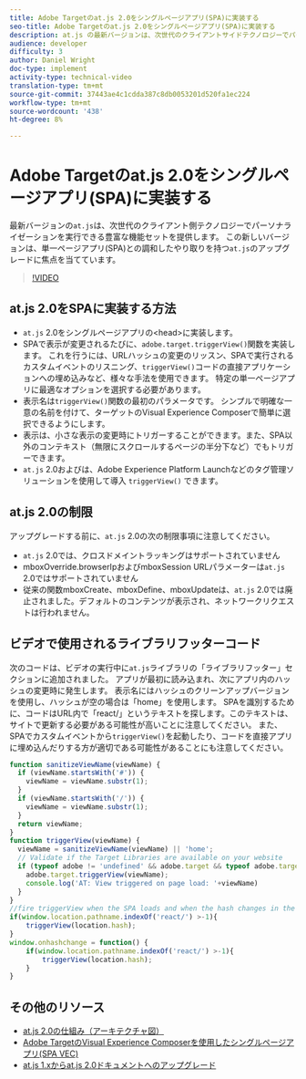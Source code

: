 ```yaml
---
title: Adobe Targetのat.js 2.0をシングルページアプリ(SPA)に実装する
seo-title: Adobe Targetのat.js 2.0をシングルページアプリ(SPA)に実装する
description: at.js の最新バージョンは、次世代のクライアントサイドテクノロジーでパーソナライゼーションを実行するための機能セットを提供します。この新しいバージョンは、シングルページアプリケーション（SPA）と調和したインタラクションを実現するための at.js のアップグレードに焦点を当てています。
audience: developer
difficulty: 3
author: Daniel Wright
doc-type: implement
activity-type: technical-video
translation-type: tm+mt
source-git-commit: 37443ae4c1cdda387c8db0053201d520fa1ec224
workflow-type: tm+mt
source-wordcount: '438'
ht-degree: 8%

---
```



# Adobe Targetのat.js 2.0をシングルページアプリ(SPA)に実装する

最新バージョンの`at.js`は、次世代のクライアント側テクノロジーでパーソナライゼーションを実行できる豊富な機能セットを提供します。 この新しいバージョンは、単一ページアプリ(SPA)との調和したやり取りを持つ`at.js`のアップグレードに焦点を当てています。

>[!VIDEO](https://video.tv.adobe.com/v/26248?quality=12)

## at.js 2.0をSPAに実装する方法

* `at.js` 2.0をシングルページアプリの&lt;head>に実装します。
* SPAで表示が変更されるたびに、`adobe.target.triggerView()`関数を実装します。 これを行うには、URLハッシュの変更のリッスン、SPAで実行されるカスタムイベントのリスニング、`triggerView()`コードの直接アプリケーションへの埋め込みなど、様々な手法を使用できます。 特定の単一ページアプリに最適なオプションを選択する必要があります。
* 表示名は`triggerView()`関数の最初のパラメータです。 シンプルで明確な一意の名前を付けて、ターゲットのVisual Experience Composerで簡単に選択できるようにします。
* 表示は、小さな表示の変更時にトリガーすることができます。また、SPA以外のコンテキスト（無限にスクロールするページの半分下など）でもトリガーできます。
* `at.js` 2.0およびは、Adobe Experience Platform Launchなどのタグ管理ソリューションを使用して導入 `triggerView()` できます。

## at.js 2.0の制限

アップグレードする前に、`at.js` 2.0の次の制限事項に注意してください。

* `at.js` 2.0では、クロスドメイントラッキングはサポートされていません
* mboxOverride.browserIpおよびmboxSession URLパラメーターは`at.js` 2.0ではサポートされていません
* 従来の関数mboxCreate、mboxDefine、mboxUpdateは、`at.js` 2.0では廃止されました。デフォルトのコンテンツが表示され、ネットワークリクエストは行われません。

## ビデオで使用されるライブラリフッターコード

次のコードは、ビデオの実行中に`at.js`ライブラリの「ライブラリフッター」セクションに追加されました。 アプリが最初に読み込まれ、次にアプリ内のハッシュの変更時に発生します。 表示名にはハッシュのクリーンアップバージョンを使用し、ハッシュが空の場合は「home」を使用します。 SPAを識別するために、コードはURL内で「react/」というテキストを探します。このテキストは、サイトで更新する必要がある可能性が高いことに注意してください。 また、SPAでカスタムイベントから`triggerView()`を起動したり、コードを直接アプリに埋め込んだりする方が適切である可能性があることにも注意してください。

```javascript
function sanitizeViewName(viewName) {
  if (viewName.startsWith('#')) {
    viewName = viewName.substr(1);
  }
  if (viewName.startsWith('/')) {
    viewName = viewName.substr(1);
  }
  return viewName;
}
function triggerView(viewName) {
  viewName = sanitizeViewName(viewName) || 'home';
  // Validate if the Target Libraries are available on your website
  if (typeof adobe != 'undefined' && adobe.target && typeof adobe.target.triggerView === 'function') {
    adobe.target.triggerView(viewName);
    console.log('AT: View triggered on page load: '+viewName)
  }
}
//fire triggerView when the SPA loads and when the hash changes in the SPA
if(window.location.pathname.indexOf('react/') >-1){
    triggerView(location.hash);
}
window.onhashchange = function() {
    if(window.location.pathname.indexOf('react/') >-1){
        triggerView(location.hash);
    }
}
```

## その他のリソース

* [at.js 2.0の仕組み（アーキテクチャ図）](understanding-how-atjs-20-works.md)
* [Adobe TargetのVisual Experience Composerを使用したシングルページアプリ(SPA VEC)](../experiences/use-the-visual-experience-composer-for-single-page-applications.md)
* [at.js 1.xからat.js 2.0ドキュメントへのアップグレード](https://docs.adobe.com/content/help/en/target/using/implement-target/client-side/upgrading-from-atjs-1x-to-atjs-20.html)